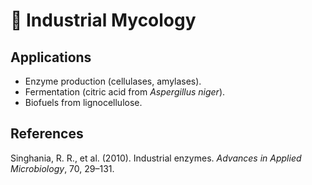 # 🧴 Industrial Mycology

## Applications
- Enzyme production (cellulases, amylases).
- Fermentation (citric acid from *Aspergillus niger*).
- Biofuels from lignocellulose.

## References
Singhania, R. R., et al. (2010). Industrial enzymes. *Advances in Applied Microbiology*, 70, 29–131.

